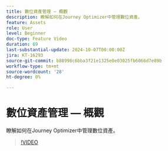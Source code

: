 ```yaml
---
title: 數位資產管理 — 概觀
description: 瞭解如何在Journey Optimizer中管理數位資產。
feature: Assets
role: User
level: Beginner
doc-type: Feature Video
duration: 69
last-substantial-update: 2024-10-07T00:00:00Z
jira: KT-16293
source-git-commit: b88998c6bba3f21e1325e0e03025fb6066d7e89b
workflow-type: tm+mt
source-wordcount: '28'
ht-degree: 0%

---
```



# 數位資產管理 — 概觀

瞭解如何在Journey Optimizer中管理數位資產。

>[!VIDEO](https://video.tv.adobe.com/v/3432674/?learn=on)
